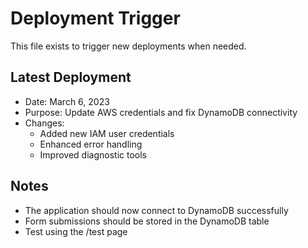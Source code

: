 # Deployment Trigger

This file exists to trigger new deployments when needed.

## Latest Deployment
- Date: March 6, 2023
- Purpose: Update AWS credentials and fix DynamoDB connectivity
- Changes: 
  - Added new IAM user credentials
  - Enhanced error handling
  - Improved diagnostic tools

## Notes
- The application should now connect to DynamoDB successfully
- Form submissions should be stored in the DynamoDB table
- Test using the /test page 